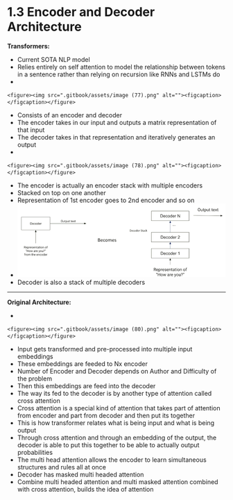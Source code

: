 # 1.3 Encoder and Decoder Architecture

**Transformers:**

* Current SOTA NLP model
* Relies entirely on self attention to model the relationship between tokens in a sentence rather than relying on recursion like RNNs and LSTMs do
*

    <figure><img src=".gitbook/assets/image (77).png" alt=""><figcaption></figcaption></figure>
* Consists of an encoder and decoder
* The encoder takes in our input and outputs a matrix representation of that input
* The decoder takes in that representation and iteratively generates an output
*

    <figure><img src=".gitbook/assets/image (78).png" alt=""><figcaption></figcaption></figure>
* The encoder is actually an encoder stack with multiple encoders
* Stacked on top on one another
* Representation of 1st encoder goes to 2nd encoder and so on
* ![](<.gitbook/assets/image (79).png>)
* Decoder is also a stack of multiple decoders

&#x20;

***

**Original Architecture:**

*

    <figure><img src=".gitbook/assets/image (80).png" alt=""><figcaption></figcaption></figure>
* Input gets transformed and pre-processed into multiple input embeddings
* These embeddings are feeded to Nx encoder
* Number of Encoder and Decoder depends on Author and Difficulty of the problem
* Then this embeddings are feed into the decoder
* The way its fed to the decoder is by another type of attention called cross attention
* Cross attention is a special kind of attention that takes part of attention from encoder and part from decoder and then put its together
* This is how transformer relates what is being input and what is being output
* Through cross attention and through an embedding of the output, the decoder is able to put this together to be able to actually output probabilities
* The multi head attention allows the encoder to learn simultaneous structures and rules all at once
* Decoder has masked multi headed attention
* Combine multi headed attention and multi masked attention combined with cross attention, builds the idea of attention
